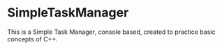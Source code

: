 # SimpleTaskManager
This is a Simple Task Manager, console based, created to practice basic concepts of C++.
